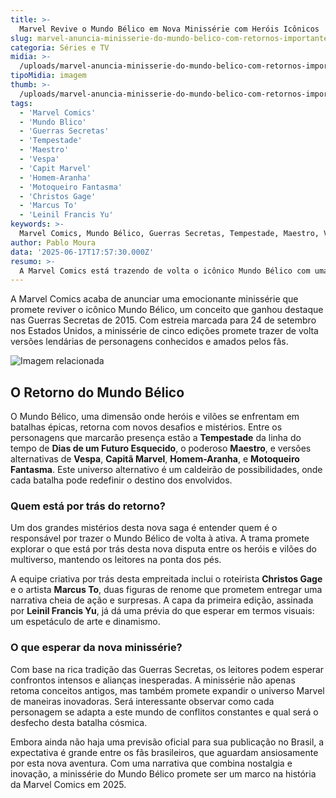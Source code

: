 ```yaml
---
title: >-
  Marvel Revive o Mundo Bélico em Nova Minissérie com Heróis Icônicos
slug: marvel-anuncia-minisserie-do-mundo-belico-com-retornos-importantes
categoria: Séries e TV
midia: >-
  /uploads/marvel-anuncia-minisserie-do-mundo-belico-com-retornos-importantes-thumb.png
tipoMidia: imagem
thumb: >-
  /uploads/marvel-anuncia-minisserie-do-mundo-belico-com-retornos-importantes-thumb.png
tags:
  - 'Marvel Comics'
  - 'Mundo Blico'
  - 'Guerras Secretas'
  - 'Tempestade'
  - 'Maestro'
  - 'Vespa'
  - 'Capit Marvel'
  - 'Homem-Aranha'
  - 'Motoqueiro Fantasma'
  - 'Christos Gage'
  - 'Marcus To'
  - 'Leinil Francis Yu'
keywords: >-
  Marvel Comics, Mundo Bélico, Guerras Secretas, Tempestade, Maestro, Vespa, Capitã Marvel, Homem-Aranha, Motoqueiro Fantasma, Christos Gage, Marcus To, Leinil Francis Yu
author: Pablo Moura
data: '2025-06-17T17:57:30.000Z'
resumo: >-
  A Marvel Comics está trazendo de volta o icônico Mundo Bélico com uma nova minissérie, retomando conceitos fundamentais das Guerras Secretas de 2015. Heróis e vilões clássicos retornam em uma batalha épica por um prêmio misterioso.
---
```


A Marvel Comics acaba de anunciar uma emocionante minissérie que promete reviver o icônico Mundo Bélico, um conceito que ganhou destaque nas Guerras Secretas de 2015. Com estreia marcada para 24 de setembro nos Estados Unidos, a minissérie de cinco edições promete trazer de volta versões lendárias de personagens conhecidos e amados pelos fãs.

![Imagem relacionada](/uploads/marvel-anuncia-minisserie-do-mundo-belico-com-retornos-importantes-0.png)

## O Retorno do Mundo Bélico

O Mundo Bélico, uma dimensão onde heróis e vilões se enfrentam em batalhas épicas, retorna com novos desafios e mistérios. Entre os personagens que marcarão presença estão a **Tempestade** da linha do tempo de **Dias de um Futuro Esquecido**, o poderoso **Maestro**, e versões alternativas de **Vespa**, **Capitã Marvel**, **Homem-Aranha**, e **Motoqueiro Fantasma**. Este universo alternativo é um caldeirão de possibilidades, onde cada batalha pode redefinir o destino dos envolvidos.

### Quem está por trás do retorno?

Um dos grandes mistérios desta nova saga é entender quem é o responsável por trazer o Mundo Bélico de volta à ativa. A trama promete explorar o que está por trás desta nova disputa entre os heróis e vilões do multiverso, mantendo os leitores na ponta dos pés.

A equipe criativa por trás desta empreitada inclui o roteirista **Christos Gage** e o artista **Marcus To**, duas figuras de renome que prometem entregar uma narrativa cheia de ação e surpresas. A capa da primeira edição, assinada por **Leinil Francis Yu**, já dá uma prévia do que esperar em termos visuais: um espetáculo de arte e dinamismo.

### O que esperar da nova minissérie?

Com base na rica tradição das Guerras Secretas, os leitores podem esperar confrontos intensos e alianças inesperadas. A minissérie não apenas retoma conceitos antigos, mas também promete expandir o universo Marvel de maneiras inovadoras. Será interessante observar como cada personagem se adapta a este mundo de conflitos constantes e qual será o desfecho desta batalha cósmica.

Embora ainda não haja uma previsão oficial para sua publicação no Brasil, a expectativa é grande entre os fãs brasileiros, que aguardam ansiosamente por esta nova aventura. Com uma narrativa que combina nostalgia e inovação, a minissérie do Mundo Bélico promete ser um marco na história da Marvel Comics em 2025.